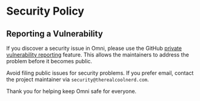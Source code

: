 # Security Policy

## Reporting a Vulnerability
If you discover a security issue in Omni, please use the GitHub [private vulnerability reporting](https://github.com/therealcoolnerd/omni/security/advisories/new) feature. This allows the maintainers to address the problem before it becomes public.

Avoid filing public issues for security problems. If you prefer email, contact the project maintainer via `security@therealcoolnerd.com`.

Thank you for helping keep Omni safe for everyone.
